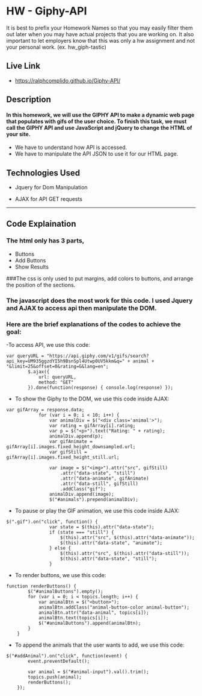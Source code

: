 # HW -  Giphy-API
It is best to prefix your Homework Names so that you may easily filter them out later when you may have actual projects that you are working on. It also important to let employers know that this was only a hw assignment and not your personal work. (ex. hw_giph-tastic)



## Live Link
 
  - https://ralphcomplido.github.io/Giphy-API/




## Description

#### In this homework, we will use the GIPHY API to make a dynamic web page that populates with gifs of  the user choice. To finish this task, we must call the GIPHY API and use JavaScript and jQuery to change the HTML of your site. 


- We have to understand how API is accessed.
- We have to manipulate the API JSON to use it for our HTML page.

## Technologies Used


- Jquery for Dom Manipulation


- AJAX for API GET requests



-------------


## Code Explaination


### The html only has 3 parts,

- Buttons
- Add Buttons
- Show Results

###The css is only used to put margins, add colors to buttons, and arrange the position of the sections.

### The javascript does the most work for this code. I used Jquery and AJAX to access api then manipulate the DOM.


### Here are the brief explanations of the codes to achieve the goal:
 -To access API, we use this code:

```
var queryURL = "https://api.giphy.com/v1/gifs/search?api_key=UM935ggzdYI5h9BsnSpl4Utwp0UV5kkm&q=" + animal + "&limit=25&offset=0&rating=G&lang=en";
        $.ajax({
            url: queryURL,
            method: "GET"
        }).done(function(response) { console.log(response) });
```

- To show the Giphy to the DOM, we use this code inside AJAX:
```
var gifArray = response.data;
            for (var i = 0; i < 10; i++) {
                var animalDiv = $("<div class='animal'>");
                var rating = gifArray[i].rating;
                var p = $("<p>").text("Rating: " + rating);
                animalDiv.append(p);
                var gifAnimate = gifArray[i].images.fixed_height_downsampled.url;
                var gifStill = gifArray[i].images.fixed_height_still.url;

                var image = $("<img>").attr("src", gifStill)
                    .attr("data-state", "still")
                    .attr("data-animate", gifAnimate)
                    .attr("data-still", gifStill)
                    .addClass("gif");
                animalDiv.append(image);
                $("#animals").prepend(animalDiv);
```

- To pause or play the GIF animation, we use this code inside AJAX:

```
$(".gif").on("click", function() {
                var state = $(this).attr("data-state");
                if (state === "still") {
                    $(this).attr("src", $(this).attr("data-animate"));
                    $(this).attr("data-state", "animate");
                } else {
                    $(this).attr("src", $(this).attr("data-still"));
                    $(this).attr("data-state", "still");
                }
 ```

- To render buttons, we use this code:
```
function renderButtons() {
        $("#animalButtons").empty();
        for (var i = 0; i < topics.length; i++) {
            var animalBtn = $("<button>");
            animalBtn.addClass("animal-button-color animal-button");
            animalBtn.attr("data-animal", topics[i]);
            animalBtn.text(topics[i]);
            $("#animalButtons").append(animalBtn);
        }
    }
```

- To append the animals that the user wants to add, we use this code:
```
$("#addAnimal").on("click", function(event) {
        event.preventDefault();

        var animal = $("#animal-input").val().trim();
        topics.push(animal);
        renderButtons();
    });
```